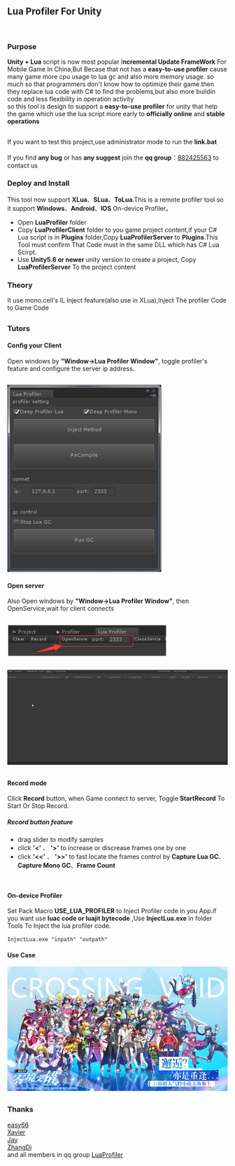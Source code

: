 ## Lua Profiler For Unity
<br/>

### Purpose
****Unity** + Lua** script is now most popular I**ncremental Update FrameWork** For Mobile Game In China,But Becase that not has a **easy-to-use profiler** cause many game more cpu usage to lua gc and also more memory usage. so much so that programmers don't know how to optimize their game.then they replace lua code with C# to find the problems,but also more buildin code and less flexibility in operation activity<br>
so this tool is design to support a **easy-to-use profiler** for unity that help the game which use the lua script more early to **officially online** and **stable operations**

## 
If you want to test this project,use administrator mode to run the **link.bat** <br/><br/>
If you find **any bug** or has **any suggest** join the **qq group**：[882425563](https://jq.qq.com/?_wv=1027&k=5QkOBSc) to contact us

### Deploy and Install
This tool now support **XLua**、**SLua**、**ToLua**.This is a remote profiler tool so it support **Windows**、**Android**、**IOS** On-device Profiler。

- Open **LuaProfiler** folder
- Copy **LuaProfilerClient** folder to you game project content,if your C# Lua script is in **Plugins** folder,Copy **LuaProfilerServer** to **Plugins**.This Tool must confirm That Code must in the same DLL which has C# Lua Scirpt.
- Use **Unity5.6 or newer** unity version to create a project, Copy **LuaProfilerServer** To the project content

### Theory
It use mono.ceil's IL Inject feature(also use in XLua),Inject The profiler Code to Game Code

## 

### Tutors

#### Config your Client

Open windows by **"Window->Lua Profiler Window"**, toggle profiler's feature and configure the server ip address.
## 
![](doc/config_client.png)

#### Open server
Also Open windows by **"Window->Lua Profiler Window"**, then OpenService,wait for client connects
## 
![](doc/config_server.png)

## 
![](doc/profiler.gif)
## 

#### Record mode
Click **Record** button, when Game connect to server, Toggle **StartRecord** To Start Or Stop Record.

##### Record button feature


- drag slider to modify samples
- click __'<'__ 、 __'>'__ to increase or discrease frames one by one
- click __'<<'__ 、 __'>>'__ to fast locate the frames control by 
**Capture Lua GC**、**Capture Mono GC**、**Frame Count**

<br/>

#### On-device Profiler
Set Pack Macro **USE_LUA_PROFILER** to Inject Profiler code in you App.if you want use **luac code or luajit bytecode** ,Use **InjectLua.exe** in folder Tools To Inject the lua profiler code.

```
InjectLua.exe "inpath" "outpath"
```

#### Use Case
![](doc/ljjc.jpg)

## 
### Thanks
[easy66](https://github.com/easy66) <br/>
[Xavier](https://github.com/starwing) <br/>
[Jay](https://github.com/Jayatubi) <br/>
[ZhangDi](https://github.com/ZhangDi2018) <br/>
and all members in qq group [LuaProfiler](https://jq.qq.com/?_wv=1027&k=5QkOBSc)
